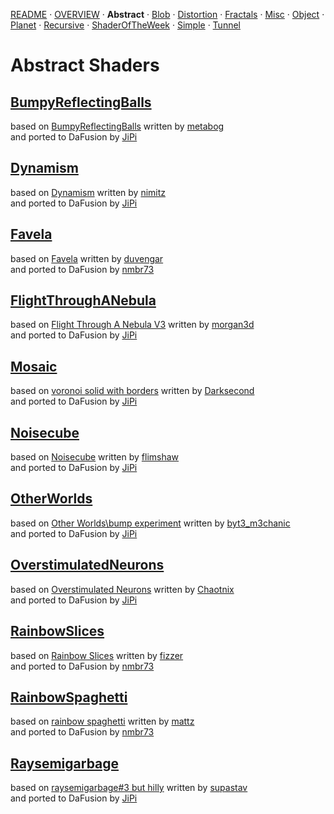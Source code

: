 
  <!--                                                             -->
  <!--           THIS IS AN AUTOMATICALLY GENERATED FILE           -->
  <!--                                                             -->
  <!--                  D O   N O T   E D I T ! ! !                -->
  <!--                                                             -->
  <!--  ALL CHANGES WILL BE OVERWRITTEN WITHOUT ANY FURTHER NOTICE -->
  <!--                                                             -->


[README](../README.md) · [OVERVIEW](../OVERVIEW.md) · **Abstract** · [Blob](../Blob/README.md) · [Distortion](../Distortion/README.md) · [Fractals](../Fractals/README.md) · [Misc](../Misc/README.md) · [Object](../Object/README.md) · [Planet](../Planet/README.md) · [Recursive](../Recursive/README.md) · [ShaderOfTheWeek](../ShaderOfTheWeek/README.md) · [Simple](../Simple/README.md) · [Tunnel](../Tunnel/README.md)

# Abstract Shaders

## **[BumpyReflectingBalls](BumpyReflectingBalls.md)**
based on [BumpyReflectingBalls](https://www.shadertoy.com/view/ltsXDB) written by [metabog](https://www.shadertoy.com/user/metabog)<br />and ported to DaFusion by [JiPi](../../Site/Profiles/JiPi.md)

## **[Dynamism](Dynamism.md)**
based on [Dynamism](https://www.shadertoy.com/view/MtKSWW) written by [nimitz](https://www.shadertoy.com/user/nimitz)<br />and ported to DaFusion by [JiPi](../../Site/Profiles/JiPi.md)

## **[Favela](Favela.md)**
based on [Favela](https://www.shadertoy.com/view/ldGcDh) written by [duvengar](https://www.shadertoy.com/user/duvengar)<br />and ported to DaFusion by [nmbr73](../../Site/Profiles/nmbr73.md)

## **[FlightThroughANebula](FlightThroughANebula.md)**
based on [Flight Through A Nebula V3](https://www.shadertoy.com/view/tsK3Rd) written by [morgan3d](https://www.shadertoy.com/user/morgan3d)<br />and ported to DaFusion by [JiPi](../../Site/Profiles/JiPi.md)

## **[Mosaic](Mosaic.md)**
based on [voronoi solid with borders](https://www.shadertoy.com/view/XtySRc) written by [Darksecond](https://www.shadertoy.com/user/Darksecond)<br />and ported to DaFusion by [JiPi](../../Site/Profiles/JiPi.md)

## **[Noisecube](Noisecube.md)**
based on [Noisecube](https://www.shadertoy.com/view/4sGBD1) written by [flimshaw](https://www.shadertoy.com/user/flimshaw)<br />and ported to DaFusion by [JiPi](../../Site/Profiles/JiPi.md)

## **[OtherWorlds](OtherWorlds.md)**
based on [Other Worlds\bump experiment](https://www.shadertoy.com/view/Ns2XzR) written by [byt3_m3chanic](https://www.shadertoy.com/user/byt3_m3chanic)<br />and ported to DaFusion by [JiPi](../../Site/Profiles/JiPi.md)

## **[OverstimulatedNeurons](OverstimulatedNeurons.md)**
based on [Overstimulated Neurons](https://www.shadertoy.com/view/NdlSD8) written by [Chaotnix](https://www.shadertoy.com/user/Chaotnix)<br />and ported to DaFusion by [JiPi](../../Site/Profiles/JiPi.md)

## **[RainbowSlices](RainbowSlices.md)**
based on [Rainbow Slices](https://www.shadertoy.com/view/XdsGD4) written by [fizzer](https://www.shadertoy.com/user/fizzer)<br />and ported to DaFusion by [nmbr73](../../Site/Profiles/nmbr73.md)

## **[RainbowSpaghetti](RainbowSpaghetti.md)**
based on [rainbow spaghetti](https://www.shadertoy.com/view/lsjGRV) written by [mattz](https://www.shadertoy.com/user/mattz)<br />and ported to DaFusion by [nmbr73](../../Site/Profiles/nmbr73.md)

## **[Raysemigarbage](Raysemigarbage.md)**
based on [raysemigarbage#3 but hilly](https://www.shadertoy.com/view/3tdSW8) written by [supastav](https://www.shadertoy.com/user/supastav)<br />and ported to DaFusion by [JiPi](../../Site/Profiles/JiPi.md)

